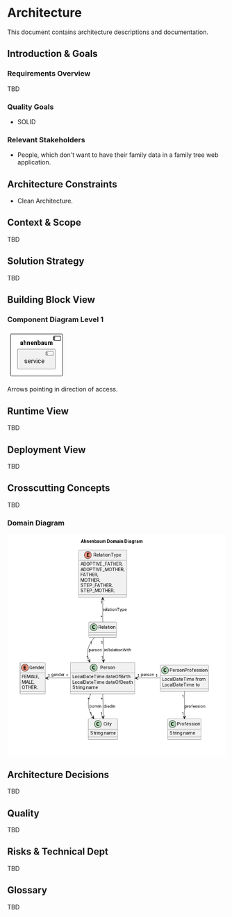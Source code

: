 # Architecture 

This document contains architecture descriptions and documentation.


## Introduction & Goals

### Requirements Overview

TBD 


### Quality Goals

* SOLID


### Relevant Stakeholders

* People, which don't want to have their family data in a family tree web application.


## Architecture Constraints

* Clean Architecture.


## Context & Scope

TBD


## Solution Strategy

TBD


## Building Block View

### Component Diagram Level 1

![component diagram (level 1)](./component-diagram-level-1.png)

Arrows pointing in direction of access.


## Runtime View

TBD


## Deployment View

TBD


## Crosscutting Concepts

TBD

### Domain Diagram

![domain model](./domain-model.png)


## Architecture Decisions

TBD


## Quality

TBD


## Risks & Technical Dept

TBD


## Glossary

TBD
